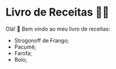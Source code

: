 # Livro de Receitas :man_cook:

Olá! :wave: Bem vindo ao meu livro de receitas:

- Strogonoff de Frango;
- Pacumê;
- Farofa;
- Bolo;

